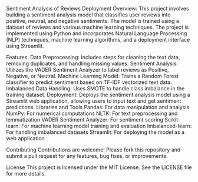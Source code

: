 Sentiment Analysis of Reviews Deployment
Overview:
This project involves building a sentiment analysis model that classifies user reviews into positive, neutral, and negative sentiments. The model is trained using a dataset of reviews and various machine learning techniques. The project is implemented using Python and incorporates Natural Language Processing (NLP) techniques, machine learning algorithms, and a deployment interface using Streamlit.

Features:
Data Preprocessing: Includes steps for cleaning the text data, removing duplicates, and handling missing values.
Sentiment Analysis: Utilizes the VADER Sentiment Analyzer to label reviews as Positive, Negative, or Neutral.
Machine Learning Model: Trains a Random Forest classifier to predict sentiment based on TF-IDF vectorized text data.
Imbalanced Data Handling: Uses SMOTE to handle class imbalance in the training dataset.
Deployment: Deploys the sentiment analysis model using a Streamlit web application, allowing users to input text and get sentiment predictions.
Libraries and Tools
Pandas: For data manipulation and analysis
NumPy: For numerical computations
NLTK: For text preprocessing and lemmatization
VADER Sentiment Analyzer: For sentiment scoring
Scikit-learn: For machine learning model training and evaluation
Imbalanced-learn: For handling imbalanced datasets
Streamlit: For deploying the model as a web application

Contributing
Contributions are welcome! Please fork this repository and submit a pull request for any features, bug fixes, or improvements.

License
This project is licensed under the MIT License. See the LICENSE file for more details.
